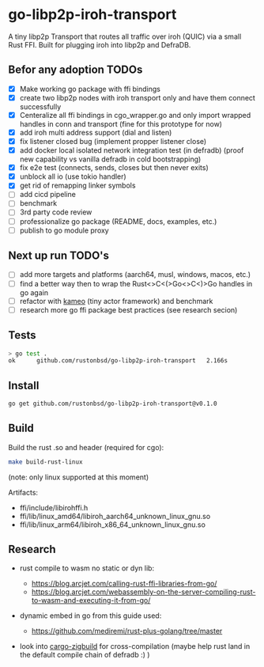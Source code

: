 # go-libp2p-iroh-transport

A tiny libp2p Transport that routes all traffic over iroh (QUIC) via a small Rust FFI. Built for plugging iroh into libp2p and DefraDB.

## Befor any adoption TODOs
- [x] Make working go package with ffi bindings
- [x] create two libp2p nodes with iroh transport only and have them connect successfully
- [x] Centeralize all ffi bindings in cgo_wrapper.go and only import wrapped handles in conn and transport (fine for this prototype for now)
- [x] add iroh multi address support (dial and listen)
- [x] fix listener closed bug (implement propper listener close)
- [x] add docker local isolated network integration test (in defradb) (proof new capability vs vanilla defradb in cold bootstrapping)
- [x] fix e2e test (connects, sends, closes but then never exits)
- [x] unblock all io (use tokio handler)
- [x] get rid of remapping linker symbols
- [ ] add cicd pipeline
- [ ] benchmark
- [ ] 3rd party code review
- [ ] professionalize go package (README, docs, examples, etc.)
- [ ] publish to go module proxy

## Next up run TODO's
- [ ] add more targets and platforms (aarch64, musl, windows, macos, etc.)
- [ ] find a better way then to wrap the Rust<>C<(>Go<>C<)>Go handles in go again
- [ ] refactor with [kameo](https://github.com/tqwewe/kameo/tree/main) (tiny actor framework) and benchmark
- [ ] research more go ffi package best practices (see research secion)

## Tests
```bash
> go test .
ok      github.com/rustonbsd/go-libp2p-iroh-transport   2.166s
```
## Install

```bash
go get github.com/rustonbsd/go-libp2p-iroh-transport@v0.1.0
```

## Build

Build the rust .so and header (required for cgo):
```bash
make build-rust-linux
```

(note: only linux supported at this moment)

Artifacts:
- ffi/include/libirohffi.h
- ffi/lib/linux_amd64/libiroh_aarch64_unknown_linux_gnu.so
- ffi/lib/linux_arm64/libiroh_x86_64_unknown_linux_gnu.so



## Research

- rust compile to wasm no static or dyn lib:
  - https://blog.arcjet.com/calling-rust-ffi-libraries-from-go/
  - https://blog.arcjet.com/webassembly-on-the-server-compiling-rust-to-wasm-and-executing-it-from-go/

- dynamic embed in go from this guide used:
  - https://github.com/mediremi/rust-plus-golang/tree/master

- look into [cargo-zigbuild](https://github.com/rust-cross/cargo-zigbuild) for cross-compilation (maybe help rust land in the default compile chain of defradb :) )